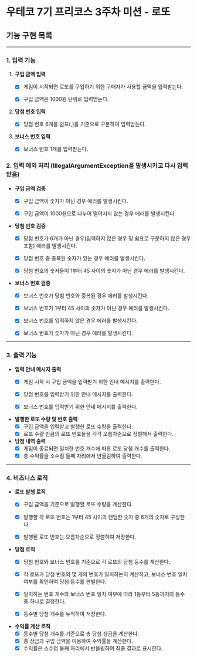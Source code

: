 # 우테코 7기 프리코스 3주차 미션 - 로또

## 기능 구현 목록

------

### 1. 입력 기능

1. **구입 금액 입력**
    - [x] 게임이 시작되면 로또를 구입하기 위한 구매자가 사용할 금액을 입력받는다.
    - [x] 구입 금액은 1000원 단위로 입력받는다.


2. **당첨 번호 입력**
    - [x] 당첨 번호 6개를 쉼표(,)를 기준으로 구분하여 입력받는다.
   

3. **보너스 번호 입력**
    - [x] 보너스 번호 1개를 입력받는다.


### 2. 입력 예외 처리 (IllegalArgumentException을 발생시키고 다시 입력받음)

- **구입 금액 검증**
    - [x] 구입 금액이 숫자가 아닌 경우 에러를 발생시킨다.
    - [x] 구입 금액이 1000원으로 나누어 떨어지지 않는 경우 에러를 발생시킨다.


- **당첨 번호 검증**
    - [x] 당첨 번호가 6개가 아닌 경우(입력하지 않은 경우 및 쉼표로 구분하지 않은 경우 포함) 에러를 발생시킨다.
    - [x] 당첨 번호 중 중복된 숫자가 있는 경우 에러를 발생시킨다.
    - [x] 당첨 번호의 숫자들이 1부터 45 사이의 숫자가 아닌 경우 에러를 발생시킨다.


- **보너스 번호 검증**
    - [x] 보너스 번호가 당첨 번호와 중복된 경우 에러를 발생시킨다.
    - [x] 보너스 번호가 1부터 45 사이의 숫자가 아닌 경우 에러를 발생시킨다.
    - [x] 보너스 번호를 입력하지 않은 경우 에러를 발생시킨다.
    - [x] 보너스 번호가 숫자가 아닌 경우 에러를 발생시킨다.


------

### 3. 출력 기능

- **입력 안내 메시지 출력**
    - [x] 게임 시작 시 구입 금액을 입력받기 위한 안내 메시지를 출력한다.
    - [x] 당첨 번호를 입력받기 위한 안내 메시지를 출력한다.
    - [x] 보너스 번호를 입력받기 위한 안내 메시지를 출력한다.


- **발행한 로또 수량 및 번호 출력**
    - [x] 구입 금액을 입력받고 발행한 로또 수량을 출력한다.
    - [x] 로또 수량 만큼의 로또 번호들을 각각 오름차순으로 정렬해서 출력한다.

- **당첨 내역 출력**
    - [x] 게임이 종료되면 일치한 번호 개수에 따른 로또 당첨 개수를 출력한다.
    - [x] 총 수익률을 소수점 둘째 자리에서 반올림하여 출력한다.

------

### 4. 비즈니스 로직

- **로또 발행 로직**
    - [x] 구입 금액을 기준으로 발행할 로또 수량을 계산한다.
    - [x] 발행할 각 로또 번호는 1부터 45 사이의 랜덤한 숫자 중 6개의 숫자로 구성한다.
    - [x] 발행된 로또 번호는 오름차순으로 정렬하여 저장한다.


- **당첨 로직**
    - [x] 당첨 번호와 보너스 번호를 기준으로 각 로또의 당첨 등수를 계산한다.
    - [x] 각 로또가 당첨 번호와 몇 개의 번호가 일치하는지 계산하고, 보너스 번호 일치 여부를 확인하여 당첨 등수를 판별한다.
    - [x] 일치하는 번호 개수와 보너스 번호 일치 여부에 따라 1등부터 5등까지의 등수 중 하나로 결정한다.
    - [x] 등수별 당첨 개수를 누적하여 저장한다.
  

- **수익률 계산 로직**
    - [x] 등수별 당첨 개수를 기준으로 총 당첨 상금을 계산한다.
    - [x] 총 상금과 구입 금액을 이용하여 수익률을 계산한다.
    - [x] 수익률은 소수점 둘째 자리에서 반올림하여 최종 결과로 표시한다.